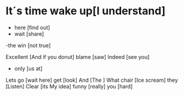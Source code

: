 # It´s time wake up[I understand]

- here [find out]
- wait [share]

-the win [not true]

Excellent [And if you donut]
blame [saw]
Indeed [see you]

- only [us at]

Lets go [wait here]
get [look]
And [The ]
What chair [Ice scream]
they [Listen]
Clear [its My idea]
funny [really]
you [hard]
